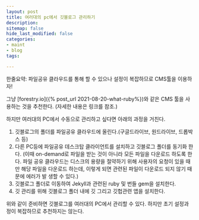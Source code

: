 ```yaml
---
layout: post
title: 여러대의 pc에서 깃블로그 관리하기
description: 
sitemap: false
hide_last_modified: false
categories:
- maint
- blog
tags: 

---
```

한줄요약: 파일공유 클라우드를 통해 할 수 있으나 설정이 복잡하므로 CMS툴을 이용하자!

그냥 [forestry.io]({% post_url 2021-08-20-what-ruby%})와 같은 CMS 툴을 사용하는 것을 추천한다. (자세한 내용은 링크를 참조.)

하지만 여러대의 PC에서 수동으로 관리하고 싶다면 아래의 과정을 거친다.

1. 깃블로그의 폴더를 파일공유 클라우드에 올린다.(구글드라이브, 원드라이브, 드롭박스 등)
2. 다른 PC등에 파일공유 데스크탑 클라이언트를 설치하고 깃블로그 폴더를 동기화 한다. (이때 on-demand로 파일을 받는 것이 아니라 모든 파일을 다운로드 하도록 한다. 파일 공유 클라우드는 디스크의 용량을 절약하기 위해 사용자의 요청이 있을 때만 해당 파일을 다운로드 하는데, 이렇게 되면 관련된 파일이 다운로드 되지 않기 때문에 에러가 발 생할 수 있다.)
3. 깃블로그 폴더로 이동하여 Jekyll과 관련된 ruby 및 번들 gem을 설치한다.
4. 깃 관리를 위해 깃블로그 폴더 내에 깃 그리고 깃헙관련 앱을 설치한다.

위와 같이 준비하면 깃블로그를 여러대의 PC에서 관리할 수 있다. 하지만 초기 설정과정이 복잡하므로 추천하지는 않는다.